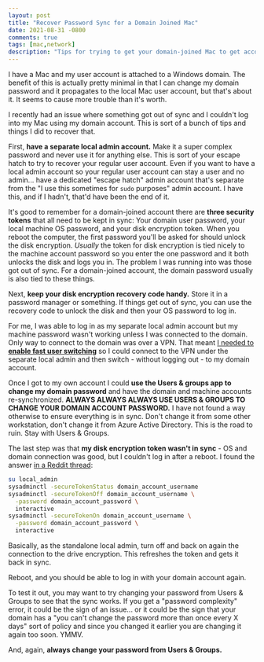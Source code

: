 ```yaml
---
layout: post
title: "Recover Password Sync for a Domain Joined Mac"
date: 2021-08-31 -0800
comments: true
tags: [mac,network]
description: "Tips for trying to get your domain-joined Mac to get account passwords back in sync."
---
```


I have a Mac and my user account is attached to a Windows domain. The benefit of this is actually pretty minimal in that I can change my domain password and it propagates to the local Mac user account, but that's about it. It seems to cause more trouble than it's worth.

I recently had an issue where something got out of sync and I couldn't log into my Mac using my domain account. This is sort of a bunch of tips and things I did to recover that.

First, **have a separate local admin account.** Make it a super complex password and never use it for anything else. This is sort of your escape hatch to try to recover your regular user account. Even if you want to have a local admin account so your regular user account can stay a user and no admin... have a dedicated "escape hatch" admin account that's separate from the "I use this sometimes for `sudo` purposes" admin account. I have this, and if I hadn't, that'd have been the end of it.

It's good to remember for a domain-joined account there are **three security tokens** that all need to be kept in sync: Your domain user password, your local machine OS password, and your disk encryption token. When you reboot the computer, the first password you'll be asked for should unlock the disk encryption. _Usually_ the token for disk encryption is tied nicely to the machine account password so you enter the one password and it both unlocks the disk and logs you in. The problem I was running into was those got out of sync. For a domain-joined account, the domain password usually is also tied to these things.

Next, **keep your disk encryption recovery code handy.** Store it in a password manager or something. If things get out of sync, you can use the recovery code to unlock the disk and then your OS password to log in.

For me, I was able to log in as my separate local admin account but my machine password wasn't working unless I was connected to the domain. Only way to connect to the domain was over a VPN. That meant [I needed to **enable fast user switching**](https://support.apple.com/guide/mac-help/switch-quickly-between-users-mchlp2439/mac) so I could connect to the VPN under the separate local admin and then switch - without logging out - to my domain account.

Once I got to my own account I could **use the Users & groups app to change my domain password** and have the domain and machine accounts re-synchronized. **ALWAYS ALWAYS ALWAYS USE USERS & GROUPS TO CHANGE YOUR DOMAIN ACCOUNT PASSWORD.** I have not found a way otherwise to ensure everything is in sync. Don't change it from some other workstation, don't change it from Azure Active Directory. This is the road to ruin. Stay with Users & Groups.

The last step was that **my disk encryption token wasn't in sync** - OS and domain connection was good, but I couldn't log in after a reboot. I found the answer [in a Reddit thread](https://www.reddit.com/r/macsysadmin/comments/ahhpdd/password_mismatch/):

```sh
su local_admin
sysadminctl -secureTokenStatus domain_account_username
sysadminctl -secureTokenOff domain_account_username \
  -password domain_account_password \
  interactive
sysadminctl -secureTokenOn domain_account_username \
  -password domain_account_password \
  interactive
```

Basically, as the standalone local admin, turn off and back on again the connection to the drive encryption. This refreshes the token and gets it back in sync.

Reboot, and you should be able to log in with your domain account again.

To test it out, you may want to try changing your password from Users & Groups to see that the sync works. If you get a "password complexity" error, it could be the sign of an issue... or it could be the sign that your domain has a "you can't change the password more than once every X days" sort of policy and since you changed it earlier you are changing it again too soon. YMMV.

And, again, **always change your password from Users & Groups.**
